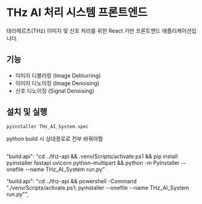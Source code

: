 # THz AI 처리 시스템 프론트엔드

테라헤르츠(THz) 이미지 및 신호 처리를 위한 React 기반 프론트엔드 애플리케이션입니다.

## 기능

- 이미지 디블러링 (Image Deblurring)
- 이미지 디노이징 (Image Denoising)
- 신호 디노이징 (Signal Denoising)

## 설치 및 실행

```bash
pyinstaller THz_AI_System.spec
```
python build 시 상대경로로 전부 바꿔야함

```bash

```

"build:api": "cd ../thz-api && .venv/Scripts/activate.ps1 && pip install pyinstaller fastapi uvicorn python-multipart && python -m PyInstaller --onefile --name THz_AI_System run.py"

"build:api": "cd ../thz-api && powershell -Command \"./venv/Scripts/activate.ps1; pyinstaller --onefile --name THz_AI_System run.py\"",